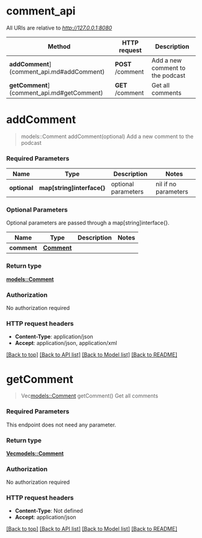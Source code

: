 # comment_api

All URIs are relative to *http://127.0.0.1:8080*

Method | HTTP request | Description
------------- | ------------- | -------------
**addComment**](comment_api.md#addComment) | **POST** /comment | Add a new comment to the podcast
**getComment**](comment_api.md#getComment) | **GET** /comment | Get all comments


# **addComment**
> models::Comment addComment(optional)
Add a new comment to the podcast



### Required Parameters

Name | Type | Description  | Notes
------------- | ------------- | ------------- | -------------
 **optional** | **map[string]interface{}** | optional parameters | nil if no parameters

### Optional Parameters
Optional parameters are passed through a map[string]interface{}.

Name | Type | Description  | Notes
------------- | ------------- | ------------- | -------------
 **comment** | [**Comment**](Comment.md)|  | 

### Return type

[**models::Comment**](Comment.md)

### Authorization

No authorization required

### HTTP request headers

 - **Content-Type**: application/json
 - **Accept**: application/json, application/xml

[[Back to top]](#) [[Back to API list]](../README.md#documentation-for-api-endpoints) [[Back to Model list]](../README.md#documentation-for-models) [[Back to README]](../README.md)

# **getComment**
> Vec<models::Comment> getComment()
Get all comments



### Required Parameters
This endpoint does not need any parameter.

### Return type

[**Vec<models::Comment>**](Comment.md)

### Authorization

No authorization required

### HTTP request headers

 - **Content-Type**: Not defined
 - **Accept**: application/json

[[Back to top]](#) [[Back to API list]](../README.md#documentation-for-api-endpoints) [[Back to Model list]](../README.md#documentation-for-models) [[Back to README]](../README.md)

